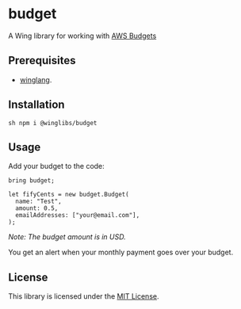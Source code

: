 # budget

A Wing library for working with [AWS Budgets](https://docs.aws.amazon.com/cost-management/latest/userguide/budgets-managing-costs.html)

## Prerequisites

* [winglang](https://winglang.io).

## Installation

`sh
npm i @winglibs/budget
`

## Usage

Add your budget to the code:

```
bring budget;

let fifyCents = new budget.Budget(
  name: "Test",
  amount: 0.5,
  emailAddresses: ["your@email.com"],
);
```

_Note: ​The budget amount is in USD._

You get an alert when your monthly payment goes over your budget.

## License

This library is licensed under the [MIT License](./LICENSE).
